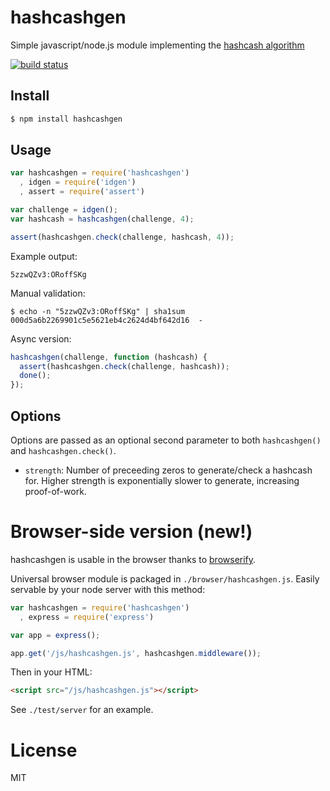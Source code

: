 # hashcashgen

Simple javascript/node.js module implementing the [hashcash algorithm](http://en.wikipedia.org/wiki/Hashcash)

[![build status](https://secure.travis-ci.org/carlos8f/node-hashcashgen.png)](http://travis-ci.org/carlos8f/node-hashcashgen)

## Install

```bash
$ npm install hashcashgen
```

## Usage

```js
var hashcashgen = require('hashcashgen')
  , idgen = require('idgen')
  , assert = require('assert')

var challenge = idgen();
var hashcash = hashcashgen(challenge, 4);

assert(hashcashgen.check(challenge, hashcash, 4));
```

Example output:

```
5zzwQZv3:ORoffSKg
```

Manual validation:

```
$ echo -n "5zzwQZv3:ORoffSKg" | sha1sum
000d5a6b2269901c5e5621eb4c2624d4bf642d16  -
```

Async version:

```js
hashcashgen(challenge, function (hashcash) {
  assert(hashcashgen.check(challenge, hashcash));
  done();
});
```

## Options

Options are passed as an optional second parameter to both `hashcashgen()` and
`hashcashgen.check()`.

- `strength`: Number of preceeding zeros to generate/check a hashcash for. Higher
  strength is exponentially slower to generate, increasing proof-of-work.

Browser-side version (new!)
===========================

hashcashgen is usable in the browser thanks to [browserify](https://github.com/substack/node-browserify).

Universal browser module is packaged in `./browser/hashcashgen.js`. Easily servable
by your node server with this method:

```js
var hashcashgen = require('hashcashgen')
  , express = require('express')

var app = express();

app.get('/js/hashcashgen.js', hashcashgen.middleware());
```

Then in your HTML:

```html
<script src="/js/hashcashgen.js"></script>
```

See `./test/server` for an example.

License
=======

MIT
